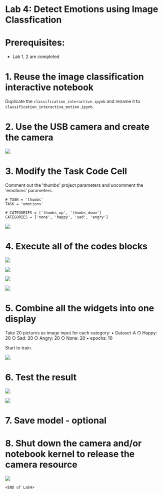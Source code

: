 # Lab 4: Detect Emotions using Image Classfication

# Prerequisites:
- Lab 1, 2 are completed


# 1. Reuse the image classification interactive notebook

Duplicate the `classification_interactive.ipynb` and rename it to `classification_interactive_motion.ipynb`.

# 2. Use the USB camera and create the camera

![](images/emotion_create_camera.png)


# 3. Modify the Task Code Cell

Comment out the 'thumbs' project parameters and uncomment the 'emotions' parameters.

```
# TASK = 'thumbs'
TASK = 'emotions'

# CATEGORIES = ['thumbs_up', 'thumbs_down']
CATEGORIES = ['none', 'happy', 'sad', 'angry']
```

![](images/create_emotions.png)


# 4. Execute all of the codes blocks

![](images/emotion_execution_codes-1.png)

![](images/emotion_execution_codes-2.png)

![](images/emotion_execution_codes-3.png)

![](images/emotion_execution_codes-4.png)


# 5. Combine all the widgets into one display

Take 20 pictures as image input for each category:
	• Dataset-A
		○ Happy: 20
		○ Sad: 20
		○ Angry: 20
		○ None: 20
	• epochs: 10

Start to train.

![](images/emotion_combine_widget.png)


# 6. Test the result

![](images/emotion_test_result-1.png)

![](images/emotion_test_result-2.png)
	


# 7. Save model - optional


# 8. Shut down the camera and/or notebook kernel to release the camera resource

![](images/shut_down_emotion.png)

`<END of Lab4>`



